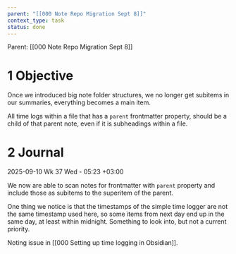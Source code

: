 ```yaml
---
parent: "[[000 Note Repo Migration Sept 8]]"
context_type: task
status: done
---
```


Parent: [[000 Note Repo Migration Sept 8]]

# 1 Objective

Once we introduced big note folder structures, we no longer get subitems in our summaries, everything becomes a main item. 

All time logs within a file that has a `parent` frontmatter property, should be a child of that parent note, even if it is subheadings within a file. 

# 2 Journal

2025-09-10 Wk 37 Wed - 05:23 +03:00

We now are able to scan notes for frontmatter with `parent` property and include those as subitems to the superitem of the parent.

One thing we notice is that the timestamps of the simple time logger are not the same timestamp used here, so some items from next day end up in the same day, at least within midnight. Something to look into, but not a current priority.

Noting issue in [[000 Setting up time logging in Obsidian]].
